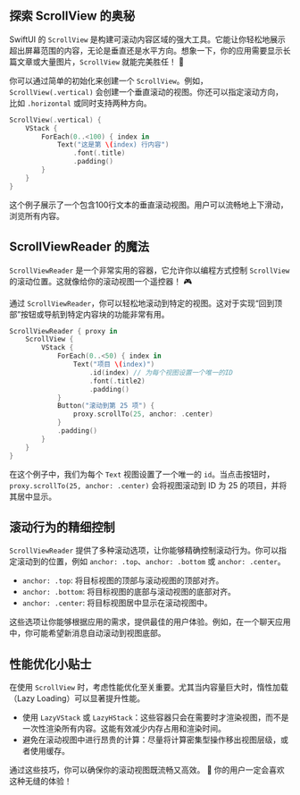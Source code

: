 ﻿## 探索 ScrollView 的奥秘

SwiftUI 的 `ScrollView` 是构建可滚动内容区域的强大工具。它能让你轻松地展示超出屏幕范围的内容，无论是垂直还是水平方向。想象一下，你的应用需要显示长篇文章或大量图片，`ScrollView` 就能完美胜任！ 🚀

你可以通过简单的初始化来创建一个 `ScrollView`。例如，`ScrollView(.vertical)` 会创建一个垂直滚动的视图。你还可以指定滚动方向，比如 `.horizontal` 或同时支持两种方向。

```swift
ScrollView(.vertical) {
    VStack {
        ForEach(0..<100) { index in
            Text("这是第 \(index) 行内容")
                .font(.title)
                .padding()
        }
    }
}
```

这个例子展示了一个包含100行文本的垂直滚动视图。用户可以流畅地上下滑动，浏览所有内容。

## ScrollViewReader 的魔法

`ScrollViewReader` 是一个非常实用的容器，它允许你以编程方式控制 `ScrollView` 的滚动位置。这就像给你的滚动视图一个遥控器！ 🎮

通过 `ScrollViewReader`，你可以轻松地滚动到特定的视图。这对于实现“回到顶部”按钮或导航到特定内容块的功能非常有用。

```swift
ScrollViewReader { proxy in
    ScrollView {
        VStack {
            ForEach(0..<50) { index in
                Text("项目 \(index)")
                    .id(index) // 为每个视图设置一个唯一的ID
                    .font(.title2)
                    .padding()
            }
            Button("滚动到第 25 项") {
                proxy.scrollTo(25, anchor: .center)
            }
            .padding()
        }
    }
}
```

在这个例子中，我们为每个 `Text` 视图设置了一个唯一的 `id`。当点击按钮时，`proxy.scrollTo(25, anchor: .center)` 会将视图滚动到 ID 为 25 的项目，并将其居中显示。

## 滚动行为的精细控制

`ScrollViewReader` 提供了多种滚动选项，让你能够精确控制滚动行为。你可以指定滚动到的位置，例如 `anchor: .top`、`anchor: .bottom` 或 `anchor: .center`。

*   `anchor: .top`: 将目标视图的顶部与滚动视图的顶部对齐。
*   `anchor: .bottom`: 将目标视图的底部与滚动视图的底部对齐。
*   `anchor: .center`: 将目标视图居中显示在滚动视图中。

这些选项让你能够根据应用的需求，提供最佳的用户体验。例如，在一个聊天应用中，你可能希望新消息自动滚动到视图底部。

## 性能优化小贴士

在使用 `ScrollView` 时，考虑性能优化至关重要。尤其当内容量巨大时，惰性加载（Lazy Loading）可以显著提升性能。

*   使用 `LazyVStack` 或 `LazyHStack`：这些容器只会在需要时才渲染视图，而不是一次性渲染所有内容。这能有效减少内存占用和渲染时间。
*   避免在滚动视图中进行昂贵的计算：尽量将计算密集型操作移出视图层级，或者使用缓存。

通过这些技巧，你可以确保你的滚动视图既流畅又高效。 🚀 你的用户一定会喜欢这种无缝的体验！


